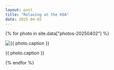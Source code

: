 ```yaml
---
layout: post
title: "Relaxing at the KOA"
date: 2025-04-02
---
```


{% for photo in site.data["photos-20250402"] %}
  <div>
    <img src="{{ site.baseurl }}/photos/{{ photo.file }}" alt="{{ photo.caption }}">
    <p>{{ photo.caption }}</p>
  </div>
{% endfor %}